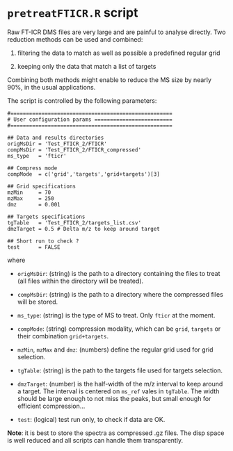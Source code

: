 # `pretreatFTICR.R` script

Raw FT-ICR DMS files are very large and are painful to analyse directly.
Two reduction methods can be used and combined:

1.  filtering the data to match as well as possible a predefined regular
    grid

2.  keeping only the data that match a list of targets

Combining both methods might enable to reduce the MS size by nearly 90%,
in the usual applications.

The script is controlled by the following parameters:

    #====================================================
    # User configuration params =========================
    #====================================================

    ## Data and results directories
    origMsDir = 'Test_FTICR_2/FTICR'
    compMsDir = 'Test_FTICR_2/FTICR_compressed'
    ms_type   = 'fticr'

    ## Compress mode
    compMode  = c('grid','targets','grid+targets')[3]

    ## Grid specifications
    mzMin     = 70
    mzMax     = 250
    dmz       = 0.001

    ## Targets specifications
    tgTable   = 'Test_FTICR_2/targets_list.csv'
    dmzTarget = 0.5 # Delta m/z to keep around target

    ## Short run to check ?
    test      = FALSE

where

-   `origMsDir`: (string) is the path to a directory containing the
    files to treat (all files within the directory will be treated).

-   `compMsDir`: (string) is the path to a directory where the
    compressed files will be stored.

-   `ms_type`: (string) is the type of MS to treat. Only `fticr` at the
    moment.

-   `compMode`: (string) compression modality, which can be `grid`,
    `targets` or their combination `grid+targets`.

-   `mzMin`, `mzMax` and `dmz`: (numbers) define the regular grid used
    for grid selection.

-   `tgTable`: (string) is the path to the targets file used for targets
    selection.

-   `dmzTarget`: (number) is the half-width of the m/z interval to keep
    around a target. The interval is centered on `ms_ref` vales in
    `tgTable`. The width should be large enough to not miss the peaks,
    but small enough for efficient compression…

-   `test`: (logical) test run only, to check if data are OK.

**Note**: it is best to store the spectra as compressed .gz files. The
disp space is well reduced and all scripts can handle them
transparently.

